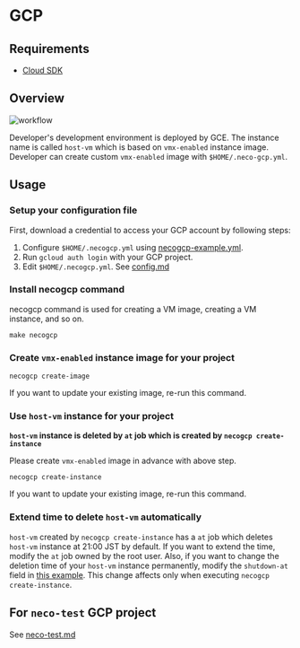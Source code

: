 GCP
===

Requirements
------------

- [Cloud SDK](https://cloud.google.com/sdk/)

Overview
--------

![workflow](http://www.plantuml.com/plantuml/svg/ZT0xoiCm40JWNgSOp5_yAIH8IXN1a3Fa0CfwaGrw64ioENvSH2dy26btD9-MRLCsKoxU2KCvJcZE2hU9JMRC_Yavc8VZ3eCtbflwvg9mJum-fYndZo4iIA0bBud9B4cpqnNw2wqXvHN_c_a96dy8JD7I2DgqXJxOHKEfNy5QFiBgTglnsxBaOkb0qOybCrBgFzxUzqhjIRfUPfsWf25OR23HSkYAToy0)

Developer's development environment is deployed by GCE.
The instance name is called `host-vm` which is based on `vmx-enabled` instance image.
Developer can create custom `vmx-enabled` image with `$HOME/.neco-gcp.yml`.

Usage
-----

### Setup your configuration file

First, download a credential to access your GCP account by following steps:

1. Configure `$HOME/.necogcp.yml` using [necogcp-example.yml](necogcp-example.yml).
1. Run `gcloud auth login` with your GCP project.
1. Edit `$HOME/.necogcp.yml`. See [config.md](config.md)

### Install necogcp command

necogcp command is used for creating a VM image, creating a VM instance, and so on.

```console
make necogcp
```

### Create `vmx-enabled` instance image for your project

```console
necogcp create-image
```

If you want to update your existing image, re-run this command.

### Use `host-vm` instance for your project

**`host-vm` instance is deleted by `at` job which is created by `necogcp create-instance`**

Please create `vmx-enabled` image in advance with above step.

```console
necogcp create-instance
```

If you want to update your existing image, re-run this command.

### Extend time to delete `host-vm` automatically

`host-vm` created by `necogcp create-instance` has a `at` job which deletes `host-vm` instance at 21:00 JST by default.
If you want to extend the time, modify the `at` job owned by the root user.
Also, if you want to change the deletion time of your `host-vm` instance permanently, modify the `shutdown-at` field in [this example](necogcp-example.yml). This change affects only when executing `necogcp create-instance`.


For `neco-test` GCP project
---------------------------

See [neco-test.md](neco-test.md)
